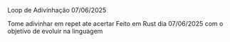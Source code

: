 Loop de Adivinhação 07/06/2025

Tome adivinhar em repet ate acertar
Feito em Rust dia 07/06/2025 com o objetivo de evoluir na linguagem
